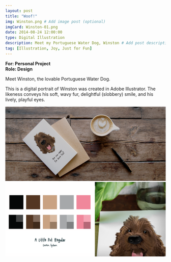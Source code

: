 ```yaml
---
layout: post
title: "Woof!"
img: Winston.png # Add image post (optional)
imgCard: Winston-01.png 
date: 2014-08-24 12:00:00 
type: Digital Illustration
description: Meet my Portuguese Water Dog, Winston # Add post description (optional)
tag: [Illustration, Joy, Just for Fun]
---
```

<b>For: Personal Project</b><br/>
<b>Role: Design</b>

Meet Winston, the lovable Portuguese Water Dog. 

This is a digital portrait of Winston was created in Adobe Illustrator. The likeness conveys his soft, wavy fur, delightful (slobbery) smile, and his lively, playful eyes.

<div class="post_image_addl">
    <img src="/assets/img/Winston-Full.png" alt="Image of Winston Illustration on a Card">
</div>
<div class="post_image_addl">
    <img src="/assets/img/Winston-Colors.png" alt="Color Palette for Winston Illustrationk">
</div>